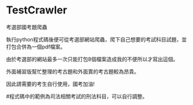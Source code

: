 # TestCrawler
考選部國考題爬蟲

執行python程式碼後便可從考選部網站爬蟲，爬下自己想要的考試科目試題，並打包合併為一個pdf檔案。

由於考選部的網站最多一次只能打包8個檔案造成我的不便所以才寫出這個。

外面補習版幫忙整理的考古題和外面賣的考古題較為昂貴。

因此請需要的考生自行使用，國考加油!

#程式碼中的範例為司法相關考試的刑法科目，可以自行調整。

